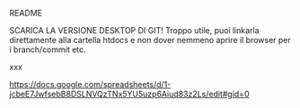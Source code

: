 README

SCARICA LA VERSIONE DESKTOP DI GIT! Troppo utile, puoi linkarla direttamente alla cartella htdocs e non dover nemmeno aprire il browser per i branch/commit etc.

xxx

https://docs.google.com/spreadsheets/d/1-jcbeE7JwfsebB8DSLNVQzTNx5YU5uzp6Aiud83z2Ls/edit#gid=0